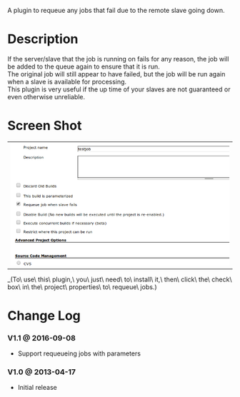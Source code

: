 A plugin to requeue any jobs that fail due to the remote slave going
down.

# Description

If the server/slave that the job is running on fails for any reason, the
job will be added to the queue again to ensure that it is run.  
The original job will still appear to have failed, but the job will be
run again when a slave is available for processing.  
This plugin is very useful if the up time of your slaves are not
guaranteed or even otherwise unreliable.

# Screen Shot

|                                                                                                                                   |
|-----------------------------------------------------------------------------------------------------------------------------------|
| ![](docs/images/oie_17201453TILJZs26.png) |

_(To\ use\ this\ plugin,\ you\ just\ need\ to\ install\ it,\ then\ click\ the\ check\ box\ in\ the\ project\ properties\ to\ requeue\ jobs.)

# Change Log

### V1.1 @ 2016-09-08

-   Support requeueing jobs with parameters

### V1.0 @ 2013-04-17

-   Initial release
